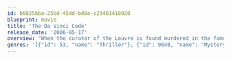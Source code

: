 ```yaml
---
id: b6825bba-25bd-45dd-bd8e-c23461418920
blueprint: movie
title: 'The Da Vinci Code'
release_date: '2006-05-17'
overview: "When the curator of the Louvre is found murdered in the famed museum's hallowed halls, Harvard professor, Robert Langdon and cryptographer, Sophie Neve must untangle a deadly web of deceit involving the works of Leonardo da Vinci."
genres: '[{"id": 53, "name": "Thriller"}, {"id": 9648, "name": "Mystery"}]'
---
```


